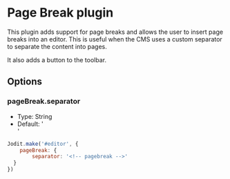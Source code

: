 # Page Break plugin

This plugin adds support for page breaks and allows the user to insert page breaks into an editor.
This is useful when the CMS uses a custom separator to separate the content into pages.

It also adds a button to the toolbar.

## Options

### pageBreak.separator

-   Type: String
-   Default: '<div style="break-after: page"></div>'

```js
Jodit.make('#editor', {
	pageBreak: {
		separator: '<!-- pagebreak -->'
  }
})
```
